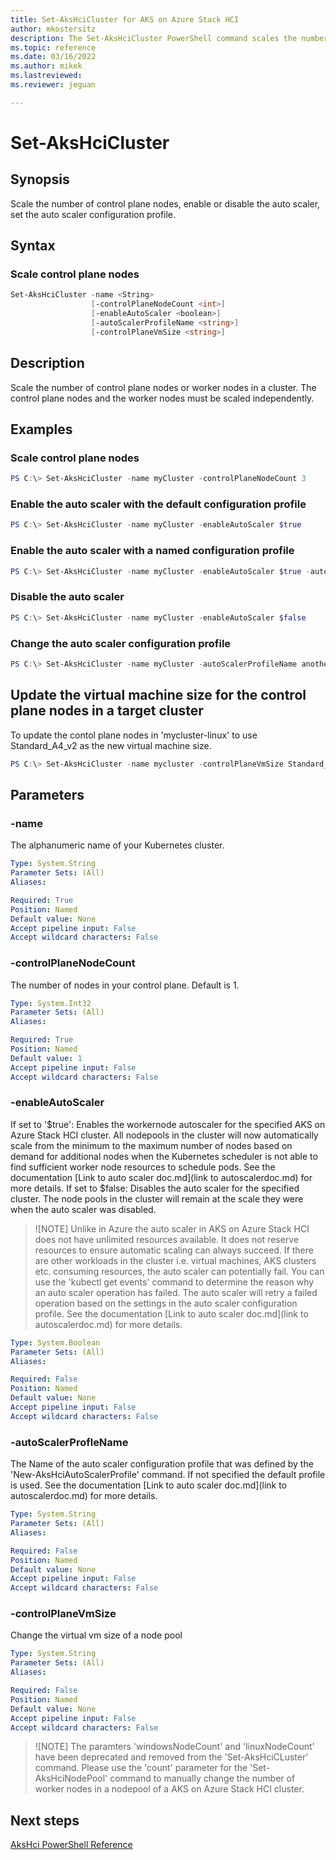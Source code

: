 ```yaml
---
title: Set-AksHciCluster for AKS on Azure Stack HCI
author: mkostersitz
description: The Set-AksHciCluster PowerShell command scales the number of control plane nodes, enable or disable the auto scaler, set the auto scaler configuration profile.
ms.topic: reference
ms.date: 03/16/2022
ms.author: mikek 
ms.lastreviewed: 
ms.reviewer: jeguan

---
```


# Set-AksHciCluster

## Synopsis
Scale the number of control plane nodes, enable or disable the auto scaler, set the auto scaler configuration profile.

## Syntax

### Scale control plane nodes
```powershell
Set-AksHciCluster -name <String>
                  [-controlPlaneNodeCount <int>]
                  [-enableAutoScaler <boolean>]
                  [-autoScalerProfileName <string>]
                  [-controlPlaneVmSize <string>]
```

## Description
Scale the number of control plane nodes or worker nodes in a cluster. The control plane nodes and the worker nodes must be scaled independently.

## Examples

### Scale control plane nodes
```powershell
PS C:\> Set-AksHciCluster -name myCluster -controlPlaneNodeCount 3
```

### Enable the auto scaler with the default configuration profile
```powershell
PS C:\> Set-AksHciCluster -name myCluster -enableAutoScaler $true
```

### Enable the auto scaler with a named configuration profile
```powershell
PS C:\> Set-AksHciCluster -name myCluster -enableAutoScaler $true -autoScalerProfileName myAutoScalerProfile
```

### Disable the auto scaler 
```powershell
PS C:\> Set-AksHciCluster -name myCluster -enableAutoScaler $false
```

### Change the auto scaler configuration profile
```powershell
PS C:\> Set-AksHciCluster -name myCluster -autoScalerProfileName anotherAutoScalerProfile
```

## Update the virtual machine size for the control plane nodes in a target cluster
To update the contol plane nodes in 'mycluster-linux' to use Standard_A4_v2 as the new virtual machine size.

``` powershell
PS C:\> Set-AksHciCluster -name mycluster -controlPlaneVmSize Standard_A4_v2
```

## Parameters

### -name
The alphanumeric name of your Kubernetes cluster.

```yaml
Type: System.String
Parameter Sets: (All)
Aliases:

Required: True
Position: Named
Default value: None
Accept pipeline input: False
Accept wildcard characters: False
```

### -controlPlaneNodeCount
The number of nodes in your control plane. Default is 1.

```yaml
Type: System.Int32
Parameter Sets: (All)
Aliases:

Required: True
Position: Named
Default value: 1
Accept pipeline input: False
Accept wildcard characters: False
```

### -enableAutoScaler
If set to '$true': Enables the workernode autoscaler for the specified AKS on Azure Stack HCI cluster. All nodepools in the cluster will now automatically scale from the minimum to the maximum number of nodes based on demand for additional nodes when the Kubernetes scheduler is not able to find sufficient worker node resources to schedule pods. See the documentation [Link to auto scaler doc.md](link to autoscalerdoc.md) for more details.
If set to $false: Disables the auto scaler for the specified cluster. The node pools in the cluster will remain at the scale they were when the auto scaler was disabled.
>![NOTE]
> Unlike in Azure the auto scaler in AKS on Azure Stack HCI does not have unlimited resources available. It does not reserve resources to ensure automatic scaling can always succeed. If there are other workloads in the cluster i.e. virtual machines, AKS clusters etc. consuming resources, the auto scaler can potentially fail. You can use the 'kubectl get events' command to determine the reason why an auto scaler operation has failed. The auto scaler will retry a failed operation based on the settings in the auto scaler configuration profile.  See the documentation [Link to auto scaler doc.md](link to autoscalerdoc.md) for more details.
 
```yaml
Type: System.Boolean
Parameter Sets: (All)
Aliases:

Required: False
Position: Named
Default value: None
Accept pipeline input: False
Accept wildcard characters: False
```

### -autoScalerProfleName
The Name of the auto scaler configuration profile that was defined by the 'New-AksHciAutoScalerProfile' command. If not specified the default profile is used.  See the documentation [Link to auto scaler doc.md](link to autoscalerdoc.md) for more details.

```yaml
Type: System.String
Parameter Sets: (All)
Aliases:

Required: False
Position: Named
Default value: None
Accept pipeline input: False
Accept wildcard characters: False
```

### -controlPlaneVmSize
Change the virtual vm size of a node pool

```yaml
Type: System.String
Parameter Sets: (All)
Aliases:

Required: False
Position: Named
Default value: None
Accept pipeline input: False
Accept wildcard characters: False
```

>![NOTE]
>The paramters 'windowsNodeCount' and 'linuxNodeCount' have been deprecated and removed from the 'Set-AksHciCLuster' command. Please use the 'count' parameter for the  'Set-AksHciNodePool' command to manually change the number of worker nodes in a nodepool of a AKS on Azure Stack HCI cluster.

## Next steps

[AksHci PowerShell Reference](index.md)